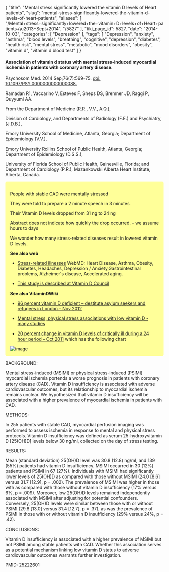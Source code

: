 {
    "title": "Mental stress significantly lowered the vitamin D levels of Heart patients",
    "slug": "mental-stress-significantly-lowered-the-vitamin-d-levels-of-heart-patients",
    "aliases": [
        "/Mental+stress+significantly+lowered+the+vitamin+D+levels+of+Heart+patients+\u2013+Sept+2014",
        "/5827"
    ],
    "tiki_page_id": 5827,
    "date": "2014-10-03",
    "categories": [
        "Depression"
    ],
    "tags": [
        "Depression",
        "anxiety",
        "asthma",
        "blood levels",
        "breathing",
        "cognitive",
        "depression",
        "diabetes",
        "health risk",
        "mental stress",
        "metabolic",
        "mood disorders",
        "obesity",
        "vitamin d",
        "vitamin d blood test"
    ]
}


#### Association of vitamin d status with mental stress-induced myocardial ischemia in patients with coronary artery disease.

Psychosom Med. 2014 Sep;76(7):569-75. [doi: 10.1097/PSY.0000000000000088.](https://doi.org/10.1097/PSY.0000000000000088.)

Ramadan R1, Vaccarino V, Esteves F, Sheps DS, Bremner JD, Raggi P, Quyyumi AA.

From the Department of Medicine (R.R., V.V., A.Q.), 

Division of Cardiology, and Departments of Radiology (F.E.) and Psychiatry, (J.D.B.), 

Emory University School of Medicine, Atlanta, Georgia; Department of Epidemiology (V.V.), 

Emory University Rollins School of Public Health, Atlanta, Georgia; Department of Epidemiology (D.S.S.), 

University of Florida School of Public Health, Gainesville, Florida; and Department of Cardiology (P.R.), Mazankowski Alberta Heart Institute, Alberta, Canada.

<div class="border" style="background-color:#FF9;padding:15px;margin:10px 0;border-radius:5px;width:>70%">

People with stable CAD were mentally stressed

They were told to prepare a 2 minute speech in 3 minutes

Their Vitamin D levels dropped from 31 ng to 24 ng

Abstract does not indicate how quickly the drop occurred. – we assume hours to days

We wonder how many stress-related diseases result in lowered vitamin D levels.

 **See also web** 

* [Stress-related illnesses](http://www.webmd.com/balance/stress-management/features/10-fixable-stress-related-health-problems) WebMD:  Heart Disease, Asthma, Obesity, Diabetes, Headaches, Depression / Anxiety,Gastrointestinal problems, Alzheimer's disease, Accelerated aging. 

* [This study is described at Vitamin D Council](http://www.vitamindcouncil.org/vitamin-d-news/low-vitamin-d-related-to-mental-stress-induced-but-not-physical-stress-induced-myocardial-ischemia/)

 **See also VitaminDWiki** 

* [96 percent vitamin D deficient – destitute asylum seekers and refugees in London – Nov 2012](/posts/96-percent-vitamin-d-deficient-destitute-asylum-seekers-and-refugees-in-london)

* [Mental stress, physical stress associations with low vitamin D - many studies](/posts/mental-stress-physical-stress-associations-with-low-vitamin-d-many-studies)

* [20 percent change in vitamin D levels of critically ill during a 24 hour period – Oct 2011](/posts/20-percent-change-in-vitamin-d-levels-of-critically-ill-during-a-24-hour-period) which has the following chart

<img src="https://d378j1rmrlek7x.cloudfront.net/attachments/jpeg/24-h-variability-graph.jpg" alt="image">

</div>

BACKGROUND:

Mental stress-induced (MSIMI) or physical stress-induced (PSIMI) myocardial ischemia portends a worse prognosis in patients with coronary artery disease (CAD). Vitamin D insufficiency is associated with adverse cardiovascular outcomes, but its relationship to myocardial ischemia remains unclear. We hypothesized that vitamin D insufficiency will be associated with a higher prevalence of myocardial ischemia in patients with CAD.

METHODS:

In 255 patients with stable CAD, myocardial perfusion imaging was performed to assess ischemia in response to mental and physical stress protocols. Vitamin D insufficiency was defined as serum 25-hydroxyvitamin D <span>[25(OH)D]</span> levels below 30 ng/ml, collected on the day of stress testing.

RESULTS:

Mean (standard deviation) 25(OH)D level was 30.8 (12.8) ng/ml, and 139 (55%) patients had vitamin D insufficiency. MSIMI occurred in 30 (12%) patients and PSIMI in 67 (27%). Individuals with MSIMI had significantly lower levels of 25(OH)D as compared with those without MSIMI (24.0 <span>[8.6]</span> versus 31.7 <span>[12.9]</span>, p = .002). The prevalence of MSIMI was higher in those with as compared with those without vitamin D insufficiency (17% versus 6%, p = .009). Moreover, low 25(OH)D levels remained independently associated with MSIMI after adjusting for potential confounders. Conversely, 25(OH)D levels were similar between those with or without PSIMI (29.8 <span>[13.0]</span> versus 31.4 <span>[12.7]</span>, p = .37), as was the prevalence of PSIMI in those with or without vitamin D insufficiency (29% versus 24%, p = .42).

CONCLUSIONS:

Vitamin D insufficiency is associated with a higher prevalence of MSIMI but not PSIMI among stable patients with CAD. Whether this association serves as a potential mechanism linking low vitamin D status to adverse cardiovascular outcomes warrants further investigation.

PMID: 25222601